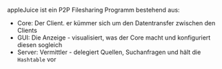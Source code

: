 appleJuice ist ein P2P Filesharing Programm bestehend aus:
- Core: Der Client. er kümmer sich um den Datentransfer zwischen den Clients
- GUI: Die Anzeige - visualisiert, was der Core macht und konfiguriert diesen sogleich
- Server: Vermittler - delegiert Quellen, Suchanfragen und hält die `Hashtable` vor
